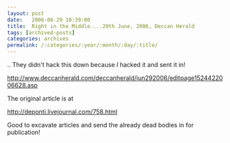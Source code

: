 ```yaml
---
layout: post
date:	2006-06-29 10:39:00
title:  Right in the Middle....29th June, 2006, Deccan Herald
tags: [archived-posts]
categories: archives
permalink: /:categories/:year/:month/:day/:title/
---
```

..
They didn't hack this down because *I* hacked it and sent it in! 

<A href="http://www.deccanherald.com/deccanherald/jun292006/editpage1524422006628.asp">http://www.deccanherald.com/deccanherald/jun292006/editpage1524422006628.asp</A>


The original article is at

<A href="http://deponti.livejournal.com/758.html">http://deponti.livejournal.com/758.html</A>

Good to excavate articles and send the already dead bodies in for publication!
